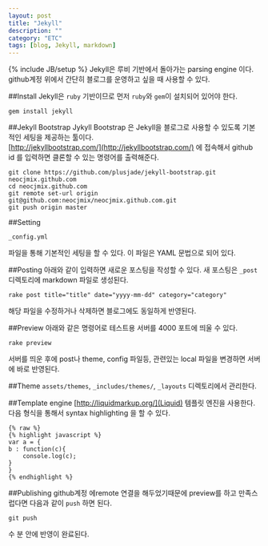```yaml
---
layout: post
title: "Jekyll"
description: ""
category: "ETC"
tags: [blog, Jekyll, markdown]
---
```

{% include JB/setup %}
Jekyll은 루비 기반에서 돌아가는 parsing engine 이다. github계정 위에서 간단히 블로그를 운영하고 싶을 때 사용할 수 있다.

##Install
Jekyll은 `ruby` 기반이므로 먼저 `ruby`와 `gem`이 설치되어 있어야 한다.   

    gem install jekyll

##Jekyll Bootstrap
Jykyll Bootstrap 은 Jekyll을 블로그로 사용할 수 있도록 기본적인 세팅을 제공하는 툴이다.  
[http://jekyllbootstrap.com/](http://jekyllbootstrap.com/) 에 접속해서 github id 를 입력하면 클론할 수 있는 명령어를 출력해준다.

    git clone https://github.com/plusjade/jekyll-bootstrap.git neocjmix.github.com
    cd neocjmix.github.com
    git remote set-url origin git@github.com:neocjmix/neocjmix.github.com.git
    git push origin master

##Setting

    _config.yml

파일을 통해 기본적인 세팅을 할 수 있다. 이 파일은 YAML 문법으로 되어 있다.

##Posting
아래와 같이 입력하면 새로운 포스팅을 작성할 수 있다. 새 포스팅은 `_post` 디렉토리에 markdown 파일로 생성된다.

    rake post title="title" date="yyyy-mm-dd" category="category"

해당 파일을 수정하거나 삭제하면 블로그에도 동일하게 반영된다.

##Preview
아래와 같은 명령어로 테스트용 서버를 4000 포트에 띄울 수 있다.

    rake preview

서버를 띄운 후에 post나 theme, config 파일등, 관련있는 local 파일을 변경하면 서버에 바로 반영된다. 

##Theme
`assets/themes`, `_includes/themes/`, `_layouts` 디렉토리에서 관리한다.

##Template engine
[http://liquidmarkup.org/](Liquid) 템플릿 엔진을 사용한다.  
다음 형식을 통해서 syntax highlighting 을 할 수 있다.

    {% raw %}
    {% highlight javascript %}
    var a = {
    b : function(c){
        console.log(c);
    }
    }
    {% endhighlight %}

##Publishing
github계정 에remote 연결을 해두었기때문에 preview를 하고 만족스럽다면 다음과 같이 `push` 하면 된다.

    git push

수 분 안에 반영이 완료된다.
